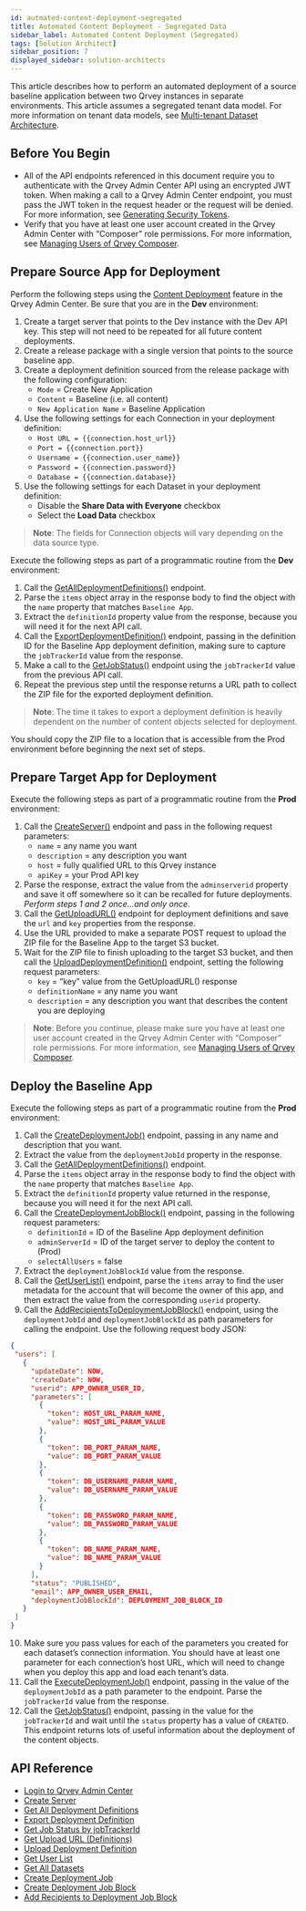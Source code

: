 ```yaml
---
id: autmated-content-deployment-segregated 
title: Automated Content Deployment - Segregated Data
sidebar_label: Automated Content Deployment (Segregated)
tags: [Solution Architect]
sidebar_position: 7
displayed_sidebar: solution-architects
---
```


<div style={{textAlign: "justify"}}>

This article describes how to perform an automated deployment of a source baseline application between two Qrvey instances in separate environments. This article assumes a segregated tenant data model. For more information on tenant data models, see [Multi-tenant Dataset Architecture](../../multi-tenant-solution/multi-tenant-dataset-architecture.md).  

## Before You Begin
* All of the API endpoints referenced in this document require you to authenticate with the Qrvey Admin Center API using an encrypted JWT token. When making a call to a Qrvey Admin Center endpoint, you must pass the JWT token in the request header or the request will be denied. For more information, see [Generating Security Tokens](../../software-developer/06-Working%20with%20Qrvey%20APIs/generating-security-tokens.md).
* Verify that you have at least one user account created in the Qrvey Admin Center with “Composer” role permissions. For more information, see [Managing Users of Qrvey Composer](../managing-users.md).

## Prepare Source App for Deployment
Perform the following steps using the [Content Deployment](../08-Content%20Deployment/overview-of-content-deployment.md) feature in the Qrvey Admin Center. Be sure that you are in the **Dev** environment:

1. Create a target server that points to the Dev instance with the Dev API key.  This step will not need to be repeated for all future content deployments.
2. Create a release package with a single version that points to the source baseline app.
3. Create a deployment definition sourced from the release package with the following configuration:
    * `Mode` = Create New Application
    * `Content` = Baseline (i.e. all content)
    * `New Application Name` = Baseline Application
4. Use the following settings for each Connection in your deployment definition:
    * `Host URL = {{connection.host_url}}`
    * `Port = {{connection.port}}`
    * `Username = {{connection.user_name}}`
    * `Password = {{connection.password}}`
    * `Database = {{connection.database}}`
5. Use the following settings for each Dataset in your deployment definition:
    * Disable the **Share Data with Everyone** checkbox
    * Select the **Load Data** checkbox

>**Note**:  The fields for Connection objects will vary depending on the data source type.

Execute the following steps as part of a programmatic routine from the **Dev** environment:
1. Call the [GetAllDeploymentDefinitions()](https://qrvey.stoplight.io/docs/qrvey-api-doc/40cdaed8ecd8b-get-all-deployment-definitions) endpoint.
2. Parse the `items` object array in the response body to find the object with the `name` property that matches `Baseline App`.
3. Extract the `definitionId` property value from the response, because you will need it for the next API call.
4. Call the [ExportDeploymentDefinition()](https://qrvey.stoplight.io/docs/qrvey-api-doc/e83fd7ad23195-export-deployment-definition) endpoint, passing in the definition ID for the Baseline App deployment definition, making sure to capture the `jobTrackerId` value from the response.
5. Make a call to the [GetJobStatus()](https://qrvey.stoplight.io/docs/qrvey-api-doc/010c3982be464-get-job-status-by-job-tracker-id) endpoint using the `jobTrackerId` value from the previous API call.
6. Repeat the previous step until the response returns a URL path to collect the ZIP file for the exported deployment definition.

>**Note**:  The time it takes to export a deployment definition is heavily dependent on the number of content objects selected for deployment.

You should copy the ZIP file to a location that is accessible from the Prod environment before beginning the next set of steps.

## Prepare Target App for Deployment
Execute the following steps as part of a programmatic routine from the **Prod** environment:

1. Call the [CreateServer()](https://qrvey.stoplight.io/docs/qrvey-api-doc/2a028d399e95b-create-server) endpoint and pass in the following request parameters:
    * `name` = any name you want
    * `description` = any description you want
    * `host` = fully qualified URL to this Qrvey instance
    * `apiKey` = your Prod API key
2. Parse the response, extract the value from the `adminserverid` property and save it off somewhere so it can be recalled for future deployments.  *Perform steps 1 and 2 once…and only once*.
3. Call the [GetUploadURL()](https://qrvey.stoplight.io/docs/qrvey-api-doc/76c769bdb3fe5-get-upload-url-definitions) endpoint for deployment definitions and save the `url` and `key` properties from the response.
4. Use the URL provided to make a separate POST request to upload the ZIP file for the Baseline App to the target S3 bucket.
5. Wait for the ZIP file to finish uploading to the target S3 bucket, and then call the [UploadDeploymentDefinition()](https://qrvey.stoplight.io/docs/qrvey-api-doc/7b3389f298ff9-upload-deployment-definition) endpoint, setting the following request parameters:
    * `key` = “key” value from the GetUploadURL() response
    * `definitionName` = any name you want
    * `description` = any description you want that describes the content you are deploying

>**Note**:  Before you continue, please make sure you have at least one user account created in the Qrvey Admin Center with “Composer” role permissions. For more information, see [Managing Users of Qrvey Composer](../managing-users.md).

## Deploy the Baseline App
Execute the following steps as part of a programmatic routine from the **Prod** environment:

1. Call the [CreateDeploymentJob()](https://qrvey.stoplight.io/docs/qrvey-api-doc/43d7fa165bb72-create-deployment-job) endpoint, passing in any name and description that you want.
2. Extract the value from the `deploymentJobId` property in the response.
3. Call the [GetAllDeploymentDefinitions()](https://qrvey.stoplight.io/docs/qrvey-api-doc/40cdaed8ecd8b-get-all-deployment-definitions) endpoint.
4. Parse the `items` object array in the response body to find the object with the `name` property that matches `Baseline App`.
5. Extract the `definitionId` property value returned in the response, because you will need it for the next API call.
6. Call the [CreateDeploymentJobBlock()](https://qrvey.stoplight.io/docs/qrvey-api-doc/d5cf25a16aa4c-create-deployment-job-block) endpoint, passing in the following request parameters:
    * `definitionId` = ID of the Baseline App deployment definition
    * `adminServerId` = ID of the target server to deploy the content to  (Prod)
    * `selectAllUsers` = false
7. Extract the `deploymentJobBlockId` value from the response.
8. Call the [GetUserList()](https://qrvey.stoplight.io/docs/qrvey-api-doc/2f4a96d989b65-get-user-list) endpoint, parse the `items` array to find the user metadata for the account that will become the owner of this app, and then extract the value from the corresponding `userid` property.
9. Call the [AddRecipientsToDeploymentJobBlock()](https://qrvey.stoplight.io/docs/qrvey-api-doc/3d9dfa5aab257-add-recipients-to-deployment-job-block) endpoint, using the `deploymentJobId` and `deploymentJobBlockId` as path parameters for calling the endpoint.  Use the following request body JSON:

```json
{ 
 "users": [
   {
     "updateDate": NOW,
     "createDate": NOW,
     "userid": APP_OWNER_USER_ID,
     "parameters": [
       {
         "token": HOST_URL_PARAM_NAME,
         "value": HOST_URL_PARAM_VALUE
       },
       {
         "token": DB_PORT_PARAM_NAME,
         "value": DB_PORT_PARAM_VALUE
       },
       {
         "token": DB_USERNAME_PARAM_NAME,
         "value": DB_USERNAME_PARAM_VALUE
       },
       {
         "token": DB_PASSWORD_PARAM_NAME,
         "value": DB_PASSWORD_PARAM_VALUE
       }, 
       {
         "token": DB_NAME_PARAM_NAME,
         "value": DB_NAME_PARAM_VALUE
       }
     ],
     "status": "PUBLISHED",
     "email": APP_OWNER_USER_EMAIL,
     "deploymentJobBlockId": DEPLOYMENT_JOB_BLOCK_ID
   }
 ]
}
```

10. Make sure you pass values for each of the parameters you created for each dataset’s connection information.  You should have at least one parameter for each connection’s host URL, which will need to change when you deploy this app and load each tenant’s data.
11. Call the [ExecuteDeploymentJob()](https://qrvey.stoplight.io/docs/qrvey-api-doc/0246facc766fb-execute-deployment-job) endpoint, passing in the value of the `deploymentJobId` as a path parameter to the endpoint.
Parse the `jobTrackerId` value from the response.
12. Call the [GetJobStatus()](https://qrvey.stoplight.io/docs/qrvey-api-doc/010c3982be464-get-job-status-by-job-tracker-id) endpoint, passing in the value for the `jobTrackerId` and wait until the `status` property has a value of `CREATED`.  This endpoint returns lots of useful information about the deployment of the content objects.

## API Reference

* [Login to Qrvey Admin Center](  https://qrvey.stoplight.io/docs/qrvey-api-doc/14715a09b2bc0-log-in-to-qrvey-admin-center)
* [Create Server](https://qrvey.stoplight.io/docs/qrvey-api-doc/2a028d399e95b-create-server)
* [Get All Deployment Definitions]( https://qrvey.stoplight.io/docs/qrvey-api-doc/40cdaed8ecd8b-get-all-deployment-definitions)
* [Export Deployment Definition]( https://qrvey.stoplight.io/docs/qrvey-api-doc/e83fd7ad23195-export-deployment-definition)
* [Get Job Status by jobTrackerId](https://qrvey.stoplight.io/docs/qrvey-api-doc/010c3982be464-get-job-status-by-job-tracker-id)
* [Get Upload URL (Definitions)](https://qrvey.stoplight.io/docs/qrvey-api-doc/76c769bdb3fe5-get-upload-url-definitions])
* [Upload Deployment Definition](https://qrvey.stoplight.io/docs/qrvey-api-doc/7b3389f298ff9-upload-deployment-definition)
* [Get User List](https://qrvey.stoplight.io/docs/qrvey-api-doc/2f4a96d989b65-get-user-list)
* [Get All Datasets]( https://qrvey.stoplight.io/docs/qrvey-api-doc/6345876af84c6-get-all-datasets)
* [Create Deployment Job](https://qrvey.stoplight.io/docs/qrvey-api-doc/43d7fa165bb72-create-deployment-job)
* [Create Deployment Job Block](https://qrvey.stoplight.io/docs/qrvey-api-doc/d5cf25a16aa4c-create-deployment-job-block)
* [Add Recipients to Deployment Job Block](  https://qrvey.stoplight.io/docs/qrvey-api-doc/3d9dfa5aab257-add-recipients-to-deployment-job-block)

</div>